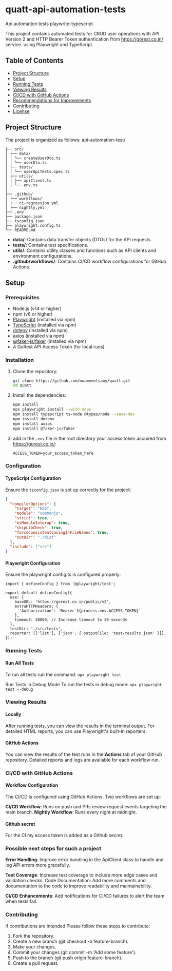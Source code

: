 # quatt-api-automation-tests
Api automation tests playwrite-typescript

This project contains automated tests for CRUD user operations with API Version 2
and HTTP Bearer Token authentication from https://gorest.co.in/ service. using Playwright and TypeScript.

## Table of Contents
- [Project Structure](#project-structure)
- [Setup](#setup)
- [Running Tests](#running-tests)
- [Viewing Results](#viewing-results)
- [CI/CD with GitHub Actions](#cicd-with-github-actions)
- [Recommendations for Improvements](#recommendations-for-improvements)
- [Contributing](#contributing)
- [License](#license)

## Project Structure
The project is organized as follows:
api-automation-test/

```
├── src/
│ ├── data/
│ │ └── createUserDto.ts
│ │ └── userDto.ts
│ ├── tests/
│ │ └── userApiTests.spec.ts
│ ├── utils/
│ │ ├── apiClient.ts
│ │ └── env.ts
│
├── .github/
│ └── workflows/
│ ├── ci-regression.yml
│ ├── nightly.yml
├── .env
├── package.json
├── tsconfig.json
├── playwright.config.ts
└── README.md
```

- **data/**: Contains data transfer objects (DTOs) for the API requests.
- **tests/**: Contains test specifications.
- **utils/**: Contains utility classes and functions such as API clients and environment configurations.
- **.github/workflows/**: Contains CI/CD workflow configurations for GitHub Actions.

## Setup

### Prerequisites
- Node.js (v14 or higher)
- npm (v6 or higher)
- [Playwright](https://playwright.dev/) (installed via npm)
- [TypeScript](https://www.typescriptlang.org/) (installed via npm)
- [dotenv](https://www.npmjs.com/package/dotenv) (installed via npm)
- [axios](https://github.com/axios/axios) (installed via npm)
- [@faker-js/faker](https://www.npmjs.com/package/@faker-js/faker) (installed via npm)
-  A GoRest API Access Token (for local runs)


### Installation
1. Clone the repository:
    ```bash
    git clone https://github.com/moamenelsawy/quatt.git
    cd quatt
    ```

2. Install the dependencies:
    ```bash
    npm install
    npx playwright install --with-deps
    npm install typescript ts-node @types/node --save-dev
    npm install dotenv
    npm install axios
    npm install @faker-js/faker
    ```

3. add in the `.env` file in the root directory your access token accuired from https://gorest.co.in/:
    ```
    ACCESS_TOKEN=your_access_token_here
    ```

### Configuration

#### TypeScript Configuration
Ensure the `tsconfig.json` is set up correctly for the project:
```json
{
  "compilerOptions": {
    "target": "ES6",
    "module": "commonjs",
    "strict": true,
    "esModuleInterop": true,
    "skipLibCheck": true,
    "forceConsistentCasingInFileNames": true,
    "outDir": "./dist"
  },
  "include": ["src"]
}
```

#### Playwright Configuration
Ensure the playwright.config.ts is configured properly:
```
import { defineConfig } from '@playwright/test';

export default defineConfig({
  use: {
    baseURL: 'https://gorest.co.in/public/v2',
    extraHTTPHeaders: {
      'Authorization': `Bearer ${process.env.ACCESS_TOKEN}`
    },
    timeout: 30000, // Increase timeout to 30 seconds
  },
  testDir: './src/tests',
  reporter: [['list'], ['json', { outputFile: 'test-results.json' }]],
});
```
### Running Tests

#### Run All Tests
To run all tests run the command:
``
npx playwright test
``

Run Tests in Debug Mode
To run the tests in debug mode:
``
npx playwright test --debug
``

### Viewing Results
#### Locally
After running tests, you can view the results in the terminal output. For detailed HTML reports, you can use Playwright's built-in reporters.

#### GitHub Actions
You can view the results of the test runs in the **Actions** tab of your GitHub repository. Detailed reports and logs are available for each workflow run.

### CI/CD with GitHub Actions
#### Workflow Configuration
The CI/CD is configured using GitHub Actions. Two workflows are set up:

**CI/CD Workflow**: Runs on push and PRs review request events targeting the main branch.
**Nightly Workflow**: Runs every night at midnight.

#### Github secret
For the CI my access token is added as a Github secret.

### Possible next steps for such a project
**Error Handling**: Improve error handling in the ApiClient class to handle and log API errors more gracefully.

**Test Coverage**: Increase test coverage to include more edge cases and validation checks.
Code Documentation: Add more comments and documentation to the code to improve readability and maintainability.

**CI/CD Enhancements**: Add notifications for CI/CD failures to alert the team when tests fail.

### Contributing
If contributions are intended Please follow these steps to contribute:

1. Fork the repository.
2. Create a new branch (git checkout -b feature-branch).
3. Make your changes.
4. Commit your changes (git commit -m 'Add some feature').
5. Push to the branch (git push origin feature-branch).
6. Create a pull request.

